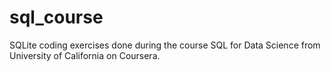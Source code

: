 # sql_course
SQLite coding exercises done during the course SQL for Data Science from University of California on Coursera.
